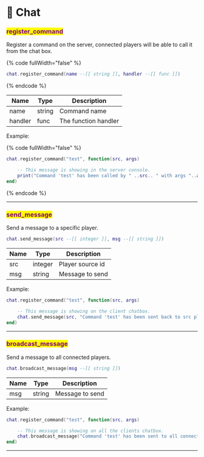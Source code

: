 # 💬 Chat

### <mark style="color:purple;">register\_command</mark>

Register a command on the server, connected players will be able to call it from the chat box.

{% code fullWidth="false" %}
```lua
chat.register_command(name --[[ string ]], handler --[[ func ]])
```
{% endcode %}

| Name    | Type   | Description          |
| ------- | ------ | -------------------- |
| name    | string | Command name         |
| handler | func   | The function handler |

Example:

{% code fullWidth="false" %}
```lua
chat.register_command("test", function(src, args)

    -- This message is showing in the server console.
    print("Command 'test' has been called by " ..src.. " with args "..args)
end)
```
{% endcode %}

***

### <mark style="color:purple;">send\_message</mark>

Send a message to a specific player.

```lua
chat.send_message(src --[[ integer ]], msg --[[ string ]])
```

| Name | Type    | Description      |
| ---- | ------- | ---------------- |
| src  | integer | Player source id |
| msg  | string  | Message to send  |

Example:

```lua
chat.register_command("test", function(src, args)

    -- This message is showing on the client chatbox.
    chat.send_message(src, "Command 'test' has been sent back to src player !")
end)
```

***

### <mark style="color:purple;">broadcast\_message</mark>

Send a message to all connected players.

```lua
chat.broadcast_message(msg --[[ string ]])
```

| Name | Type   | Description     |
| ---- | ------ | --------------- |
| msg  | string | Message to send |

Example:

```lua
chat.register_command("test", function(src, args)

    -- This message is showing on all the clients chatbox.
    chat.broadcast_message("Command 'test' has been sent to all connected players !")
end)
```

***
